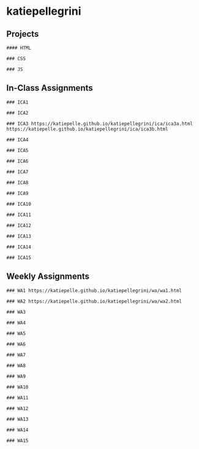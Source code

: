 # katiepellegrini


## Projects

    #### HTML
    
    ### CSS
    
    ### JS
    
## In-Class Assignments
        
    ### ICA1
        
    ### ICA2
        
    ### ICA3 https://katiepelle.github.io/katiepellegrini/ica/ica3a.html https://katiepelle.github.io/katiepellegrini/ica/ica3b.html
    
    ### ICA4
        
    ### ICA5
            
    ### ICA6
        
    ### ICA7
        
    ### ICA8
    
    ### ICA9
        
    ### ICA10
            
    ### ICA11
        
    ### ICA12
        
    ### ICA13
    
    ### ICA14
        
    ### ICA15
    
## Weekly Assignments

    ### WA1 https://katiepelle.github.io/katiepellegrini/wa/wa1.html
    
    ### WA2 https://katiepelle.github.io/katiepellegrini/wa/wa2.html
    
    ### WA3
    
    ### WA4
    
    ### WA5
    
    ### WA6
    
    ### WA7
    
    ### WA8
    
    ### WA9
    
    ### WA10
    
    ### WA11
    
    ### WA12
    
    ### WA13
    
    ### WA14
    
    ### WA15
